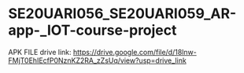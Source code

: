# SE20UARI056_SE20UARI059_AR-app-_IOT-course-project

APK FILE drive link: https://drive.google.com/file/d/18lnw-FMjT0EhIEcfP0NznKZ2RA_zZsUq/view?usp=drive_link
